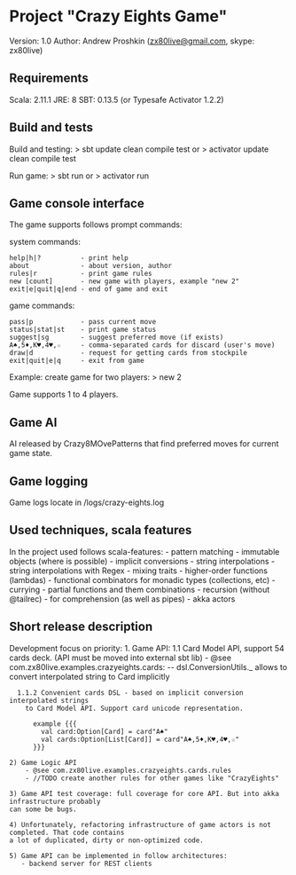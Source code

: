 Project "Crazy Eights Game"
==============================================================
Version: 1.0
Author:  Andrew Proshkin (zx80live@gmail.com, skype: zx80live)


Requirements
-----------------------------
Scala: 2.11.1
JRE:   8
SBT:   0.13.5 (or Typesafe Activator 1.2.2)


Build and tests
-----------------------------
Build and testing:
    > sbt update clean compile test
    or
    > activator update clean compile test

Run game:
    > sbt run
    or
    > activator run
    
    
Game console interface
-----------------------------
The game supports follows prompt commands:

  system commands:
      
    help|h|?          - print help
    about             - about version, author
    rules|r           - print game rules
    new [count]       - new game with players, example "new 2"
    exit|e|quit|q|end - end of game and exit
  
  game commands:
  
    pass|p            - pass current move
    status|stat|st    - print game status
    suggest|sg        - suggest preferred move (if exists)
    A♠,5♦,K♥,4♥,☆     - comma-separated cards for discard (user's move)
    draw|d            - request for getting cards from stockpile
    exit|quit|e|q     - exit from game
    

Example: create game for two players:
     > new 2

Game supports 1 to 4 players.    
 
Game AI
-----------------------------
AI released by Crazy8MOvePatterns that find preferred moves for current game state.

Game logging
-----------------------------
Game logs locate in /logs/crazy-eights.log
   
   
Used techniques, scala features
------------------------------
  
In the project used follows scala-features:
    - pattern matching
    - immutable objects (where is possible)
    - implicit conversions
    - string interpolations
    - string interpolations with Regex
    - mixing traits
    - higher-order functions (lambdas)
    - functional combinators for monadic types (collections, etc)
    - currying
    - partial functions and them combinations
    - recursion (without @tailrec)
    - for comprehension (as well as pipes)
    - akka actors
 

Short release description
-----------------------------

Development focus on priority:
    1. Game API:
      1.1 Card Model API, support 54 cards deck. (API must be moved into external sbt lib)
          - @see com.zx80live.examples.crazyeights.cards:
            -- dsl.ConversionUtils._ allows to convert interpolated string to Card implicitly

             

      1.1.2 Convenient cards DSL - based on implicit conversion interpolated strings
        to Card Model API. Support card unicode representation.

          example {{{
            val card:Option[Card] = card"A♠"
            val cards:Option[List[Card]] = card"A♠,5♦,K♥,4♥,☆"
          }}}

    2) Game Logic API
        - @see com.zx80live.examples.crazyeights.cards.rules
        - //TODO create another rules for other games like "CrazyEights"
        
    3) Game API test coverage: full coverage for core API. But into akka infrastructure probably 
    can some be bugs.
    
    4) Unfortunately, refactoring infrastructure of game actors is not completed. That code contains
    a lot of duplicated, dirty or non-optimized code.
    
    5) Game API can be implemented in follow architectures:
       - backend server for REST clients
    
    